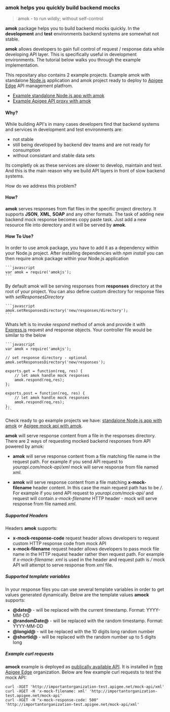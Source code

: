 ### amok helps you quickly build backend mocks

> amok - to run wildly; without self-control

**amok** package helps you to build backend mocks quickly. In the **development** and **test** environments backend systems are somewhat not stable.

**amok** allows developers to gain full control of request / response data while developing API layer. This is specifically useful in development environments. The tutorial below walks you through the example implementation.

This repositary also contains 2 example projects. Example amok with standalone [Node.js](https://nodejs.org/) application and amok project ready to deploy to [Apigee Edge](http://apigee.com/docs/api-services/content/what-apigee-edge) API management platfrom.

* [Example standalone Node.js app with amok](examples/standalone-amok)
* [Example Apigee API proxy with amok](examples/apigee-amok)
 

#### Why?

While building API's in many cases developers find that backend systems and services in development and test environments are:

* not stable
* still being developed by backend dev teams and are not ready for consumption
* without consistant and stable data sets


Its completly ok as these services are slower to develop, maintain and test. And this is the main reason why we build API layers in front of slow backend systems.

How do we address this problem?

#### How?

**amok** serves responses from flat files in the specific project directory. It supports **JSON**, **XML**, **SOAP** and any other formats. The task of adding new backend mock response becomes copy paste task. Just add a new resource file into derectory and it will be served by **amok**.


#### How To Use?


In order to use amok package, you have to add it as a dependency within your Node.js project. After installing dependencies with *npm install* you can then require amok package within your Node.js application

	```javascript
	var amok = require('amokjs');
	``` 

By default amok will be serving responses from **responses** directory at the root of your project. You can also define custom directory for response files with *setResponsesDirectory*

	```javascript
	amok.setResponsesDirectory('new/responses/directory');
	```  

Whats left is to invoke *respond* method of amok and provide it with [Express.js](http://expressjs.com/) request and response objects. Your controller file would be similar to the below

	```javascript	
	var amok = require('amokjs');
	
	// set response directory - optional
	amok.setResponsesDirectory('new/responses');
	
	exports.get = function(req, res) {
		// let amok handle mock responses
		amok.respond(req,res);
	};
	
	exports.post = function(req, res) {
		// let amok handle mock responses
		amok.respond(req,res);
	};
	```

Check ready to go example projects we have: [standalone Node.js app with amok](examples/standalone-amok) or [Apigee mock api with amok](examples/apigee-amok).

**amok** will serve response content from a file in the responses directory. There are 2 ways of requesting mocked backend responses from API powered by amok:

* **amok** will serve response content from a file matching file name in the request path. For example if you send API request to *yourapi.com/mock-api/xml* mock will serve response from file named *xml*.

* **amok** will serve response content from a file matching **x-mock-filename** header content. In this case the main request path has to be */*. For example if you send API request to *yourapi.com/mock-api/* and request will contain *x-mock-filename* HTTP header - mock will serve response from file named *xml*.

##### Supported Headers

Headers **amok** supports:

* **x-mock-response-code** request header allows developers to request custom HTTP response code from mock API
* **x-mock-filename** request header allows developers to pass mock file name in the HTTP request header rather then request path. For example if *x-mock-filename: xml* is used in the header and request path is */* mock API will attempt to serve response from *xml* file.

##### Supported template variables

In your response files you can use several template variables in order to get values generated dynamically. Below are the template values **amock** supports:

* **@date@** - will be replaced with the current timestamp. Format: YYYY-MM-DD
* **@randomDate@** - will be replaced with the random timestamp. Format: YYYY-MM-DD
* **@longid@** - will be replaced with the 10 digits long random number
* **@shortid@** - will be replaced with the random number up to 5 digits long

##### Example curl requests

**amock** example is deployed as [publically available API](http://importantorganization-test.apigee.net/mock-api/about). It is installed in [free Apigee Edge](https://accounts.apigee.com/accounts/sign_up) organization. Below are few example curl requests to test the mock API:

	curl -XGET 'http://importantorganization-test.apigee.net/mock-api/xml'
	curl -XGET -H 'x-mock-filename: xml' 'http://importantorganization-test.apigee.net/mock-api'
	curl -XGET -H "x-mock-response-code: 500" 'http://importantorganization-test.apigee.net/mock-api/xml'
